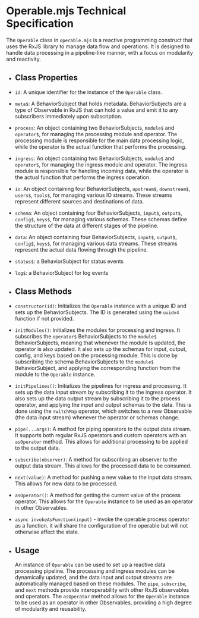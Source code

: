 # Operable.mjs Technical Specification

The `Operable` class in `operable.mjs` is a reactive programming construct that uses the RxJS library to manage data flow and operations. It is designed to handle data processing in a pipeline-like manner, with a focus on modularity and reactivity.
- ## Class Properties
- `id`: A unique identifier for the instance of the `Operable` class.
- `meta$`: A BehaviorSubject that holds metadata. BehaviorSubjects are a type of Observable in RxJS that can hold a value and emit it to any subscribers immediately upon subscription.
- `process`: An object containing two BehaviorSubjects, `module$` and `operator$`, for managing the processing module and operator. The processing module is responsible for the main data processing logic, while the operator is the actual function that performs the processing.
- `ingress`: An object containing two BehaviorSubjects, `module$` and `operator$`, for managing the ingress module and operator. The ingress module is responsible for handling incoming data, while the operator is the actual function that performs the ingress operation.
- `io`: An object containing four BehaviorSubjects, `upstream$`, `downstream$`, `users$`, `tools$`, for managing various IO streams. These streams represent different sources and destinations of data.
- `schema`: An object containing four BehaviorSubjects, `input$`, `output$`, `config$`, `keys$`, for managing various schemas. These schemas define the structure of the data at different stages of the pipeline.
- `data`: An object containing four BehaviorSubjects, `input$`, `output$`, `config$`, `keys$`, for managing various data streams. These streams represent the actual data flowing through the pipeline.
- `status$`: a BehaviorSubject for status events
- `log$`: a BehaviorSubject for log events
- ## Class Methods
- `constructor(id)`: Initializes the `Operable` instance with a unique ID and sets up the BehaviorSubjects. The ID is generated using the `uuidv4` function if not provided.
- `initModules()`: Initializes the modules for processing and ingress. It subscribes the `operator$` BehaviorSubjects to the `module$` BehaviorSubjects, meaning that whenever the module is updated, the operator is also updated. It also sets up the schemas for input, output, config, and keys based on the processing module. This is done by subscribing the schema BehaviorSubjects to the `module$` BehaviorSubject, and applying the corresponding function from the module to the `Operable` instance.
- `initPipelines()`: Initializes the pipelines for ingress and processing. It sets up the data input stream by subscribing it to the ingress operator. It also sets up the data output stream by subscribing it to the process operator, and applying the input and output schemas to the data. This is done using the `switchMap` operator, which switches to a new Observable (the data input stream) whenever the operator or schemas change.
- `pipe(...args)`: A method for piping operators to the output data stream. It supports both regular RxJS operators and custom operators with an `asOperator` method. This allows for additional processing to be applied to the output data.
- `subscribe(observer)`: A method for subscribing an observer to the output data stream. This allows for the processed data to be consumed.
- `next(value)`: A method for pushing a new value to the input data stream. This allows for new data to be processed.
- `asOperator()`: A method for getting the current value of the process operator. This allows for the `Operable` instance to be used as an operator in other Observables.
- `async invokeAsFunction(input)` - invoke the operable process operator as a function. it will share the configuration of the operable but will not otherwise affect the state.
- ## Usage
  
  An instance of `Operable` can be used to set up a reactive data processing pipeline. The processing and ingress modules can be dynamically updated, and the data input and output streams are automatically managed based on these modules. The `pipe`, `subscribe`, and `next` methods provide interoperability with other RxJS observables and operators. The `asOperator` method allows for the `Operable` instance to be used as an operator in other Observables, providing a high degree of modularity and reusability.